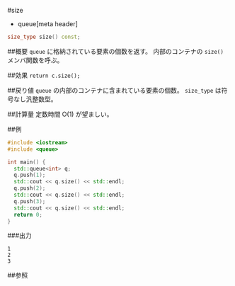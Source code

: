 #size
* queue[meta header]

```cpp
size_type size() const;
```

##概要
`queue` に格納されている要素の個数を返す。 
内部のコンテナの `size()` メンバ関数を呼ぶ。


##効果
`return c.size();`


##戻り値
`queue` の内部のコンテナに含まれている要素の個数。
`size_type` は符号なし汎整数型。


##計算量
定数時間 O(1) が望ましい。


##例
```cpp
#include <iostream>
#include <queue>

int main() {
  std::queue<int> q;
  q.push(1);
  std::cout << q.size() << std::endl;
  q.push(2);
  std::cout << q.size() << std::endl;
  q.push(3);
  std::cout << q.size() << std::endl;
  return 0;
}
```

###出力
```
1
2
3
```

##参照



